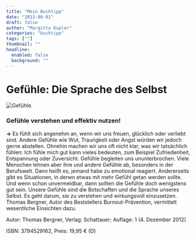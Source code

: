 ```yaml
---
title: "Mein Buchtipp"
date: "2013-08-01"
draft: false
author: "Margitta Kupler"
categories: "buchtipp"
tags: [""]
thumbnail: ""
headline:
  enabled: false
  background: ""
---
```


# Gefühle: Die Sprache des Selbst

<!--more-->

![Gefühle.](https://www.medienservice-medizin.de/out/pictures/generated/product/1/353_221_100/790517-gefuehle.jpg)

### Gefühle verstehen und effektiv nutzen!  
**→** Es fühlt sich angenehm an, wenn wir uns freuen, glücklich oder verliebt sind.
Andere Gefühle wie Wut, Traurigkeit oder Angst würden wir jedoch gerne
abstellen. Ohnehin machen wir uns oft nicht klar, was wir tatsächlich fühlen:
Ich fühle mich gut kann vieles bedeuten, zum Beispiel Zufriedenheit,
Entspannung oder Zuversicht. Gefühle begleiten uns ununterbrochen. Viele
Menschen lehnen aber ihre und andere Gefühle ab, besonders in der Berufswelt.
Dann heißt es, jemand habe zu emotional reagiert. Andererseits gibt es
Situationen, in denen etwas mit mehr Gefühl getan werden sollte. Und wenn
schon unvermeidbar, dann sollten die Gefühle doch wenigstens gut sein. Unsere
Gefühle sind die Botschaften und die Sprache unseres Selbst. Es geht darum,
sie zu verstehen und wirkungsvoll einzusetzen. Thomas Bergner, Autor des
Beststellers Burnout-Prävention, vermittelt wesentliche Einsichten dazu.

Autor: Thomas Bergner, Verlag: Schattauer; Auflage: 1 (4. Dezember 2012)

ISBN: 3794529162, Preis: 19,95 € (D)



<!--more-->

